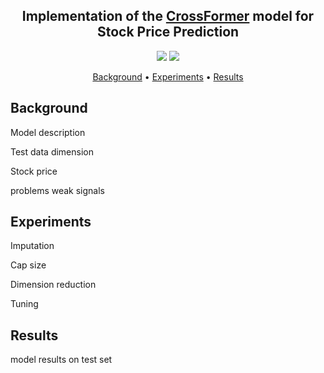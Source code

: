 
<h2 align="center">Implementation of the <a href="https://github.com/Thinklab-SJTU/Crossformer">CrossFormer</a> model for Stock Price Prediction</h2>
<p align="center">
<img src="https://img.shields.io/badge/python-3670A0?style=for-the-badge&logo=python&logoColor=ffdd54">
  <img src="https://img.shields.io/badge/PyTorch-%23EE4C2C.svg?style=for-the-badge&logo=PyTorch&logoColor=white">
</p>

<p align="center">
  <a href="#background">Background</a> •
  <a href="#experiments">Experiments</a> •
  <a href="#results">Results</a>
  
  
</p>



## Background

Model description

Test data dimension

Stock price

problems weak signals

## Experiments

Imputation

Cap size

Dimension reduction

Tuning





## Results

model results on test set


